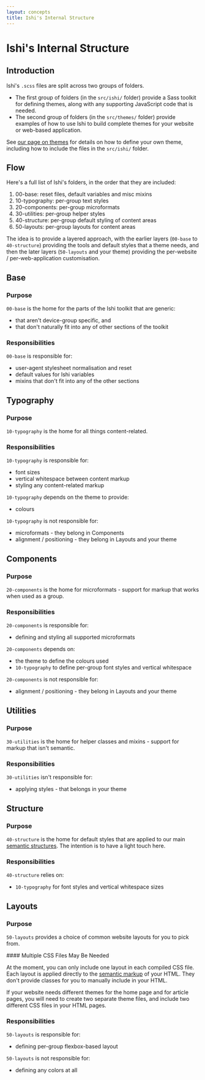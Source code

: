 ```yaml
---
layout: concepts
title: Ishi's Internal Structure
---
```


# Ishi's Internal Structure

## Introduction

Ishi's `.scss` files are split across two groups of folders.

* The first group of folders (in the `src/ishi/` folder) provide a Sass toolkit for defining themes, along with any supporting JavaScript code that is needed.
* The second group of folders (in the `src/themes/` folder) provide examples of how to use Ishi to build complete themes for your website or web-based application.

See [our page on themes](themes.html) for details on how to define your own theme, including how to include the files in the `src/ishi/` folder.

## Flow

Here's a full list of Ishi's folders, in the order that they are included:

1. 00-base: reset files, default variables and misc mixins
1. 10-typography: per-group text styles
1. 20-components: per-group microformats
1. 30-utilities: per-group helper styles
1. 40-structure: per-group default styling of content areas
1. 50-layouts: per-group layouts for content areas

The idea is to provide a layered approach, with the earlier layers (`00-base` to `40-structure`) providing the tools and default styles that a theme needs, and then the later layers (`50-layouts` and your theme) providing the per-website / per-web-application customisation.

## Base

### Purpose

`00-base` is the home for the parts of the Ishi toolkit that are generic:

* that aren't device-group specific, and
* that don't naturally fit into any of other sections of the toolkit

### Responsibilities

`00-base` is responsible for:

* user-agent stylesheet normalisation and reset
* default values for Ishi variables
* mixins that don't fit into any of the other sections

## Typography

### Purpose

`10-typography` is the home for all things content-related.

### Responsibilities

`10-typography` is responsible for:

* font sizes
* vertical whitespace between content markup
* styling any content-related markup

`10-typography` depends on the theme to provide:

* colours

`10-typography` is not responsible for:

* microformats - they belong in Components
* alignment / positioning - they belong in Layouts and your theme

## Components

### Purpose

`20-components` is the home for microformats - support for markup that works when used as a group.

### Responsibilities

`20-components` is responsible for:

* defining and styling all supported microformats

`20-components` depends on:

* the theme to define the colours used
* `10-typography` to define per-group font styles and vertical whitespace

`20-components` is not responsible for:

* alignment / positioning - they belong in Layouts and your theme

## Utilities

### Purpose

`30-utilities` is the home for helper classes and mixins - support for markup that isn't semantic.

### Responsibilities

`30-utilities` isn't responsible for:

* applying styles - that belongs in your theme

## Structure

### Purpose

`40-structure` is the home for default styles that are applied to our main [semantic structures](structure.html). The intention is to have a light touch here.

### Responsibilities

`40-structure` relies on:

* `10-typography` for font styles and vertical whitespace sizes

## Layouts

### Purpose

`50-layouts` provides a choice of common website layouts for you to pick from.

<div class="callout warning" markdown="1">
#### Multiple CSS Files May Be Needed

At the moment, you can only include one layout in each compiled CSS file. Each layout is applied directly to the [semantic markup](structure.html) of your HTML. They don't provide classes for you to manually include in your HTML.

If your website needs different themes for the home page and for article pages, you will need to create two separate theme files, and include two different CSS files in your HTML pages.
</div>

### Responsibilities

`50-layouts` is responsible for:

* defining per-group flexbox-based layout

`50-layouts` is not responsible for:

* defining any colors at all